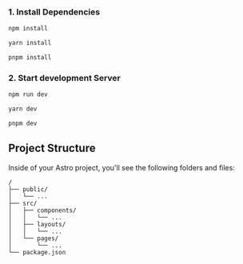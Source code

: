 ### 1. Install Dependencies

```bash
npm install

yarn install

pnpm install
```

### 2. Start development Server

```bash
npm run dev

yarn dev

pnpm dev
```
## Project Structure

Inside of your Astro project, you'll see the following folders and files:

```
/
├── public/
│   └── ...
├── src/
│   ├── components/
│   │   └── ...
│   ├── layouts/
│   │   └── ...
│   └── pages/
│       └── ...
└── package.json
```